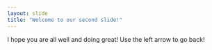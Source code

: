 ```yaml
---
layout: slide
title: "Welcome to our second slide!"
---
```

I hope you are all well and doing great!
Use the left arrow to go back!
